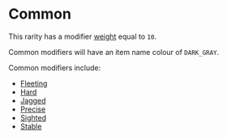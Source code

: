 # Common

This rarity has a modifier [weight](https://github.com/TheDarkTurnip/dark-dungeon/blob/master/algorithms/modifiers.md#weights) equal to `10`. 

Common modifiers will have an item name colour of `DARK_GRAY`.

Common modifiers include:

- [Fleeting](https://github.com/TheDarkTurnip/dark-dungeon/blob/master/algorithms/modifiers.md#fleeting)
- [Hard](https://github.com/TheDarkTurnip/dark-dungeon/blob/master/algorithms/modifiers.md#hard)
- [Jagged](https://github.com/TheDarkTurnip/dark-dungeon/blob/master/algorithms/modifiers.md#Jagged)
- [Precise](https://github.com/TheDarkTurnip/dark-dungeon/blob/master/algorithms/modifiers.md#Precise)
- [Sighted](https://github.com/TheDarkTurnip/dark-dungeon/blob/master/algorithms/modifiers.md#Sighted)
- [Stable](https://github.com/TheDarkTurnip/dark-dungeon/blob/master/algorithms/modifiers.md#stable)

